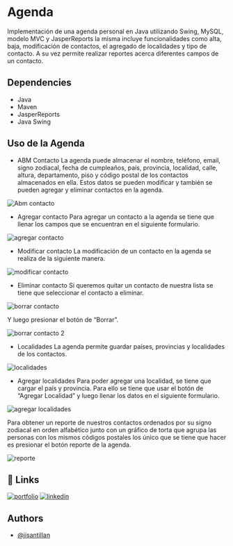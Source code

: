 # Agenda
Implementación de una agenda personal en Java utilizando Swing, MySQL, modelo MVC y JasperReports la misma incluye funcionalidades como alta, baja, modificación de contactos, el agregado de localidades y tipo de contacto. A su vez permite realizar reportes acerca diferentes campos de un contacto.


## Dependencies

- Java
- Maven
- JasperReports
- Java Swing




## Uso de la Agenda


- ABM Contacto
La agenda puede almacenar el nombre, teléfono, email, signo zodiacal, fecha de cumpleaños, país, provincia, localidad, calle, altura, departamento, piso y código postal de los contactos almacenados en ella. Estos datos se pueden modificar y también se pueden agregar y eliminar contactos en la agenda.

![Abm contacto](https://raw.github.com/jisantillan/Agenda/main/screenshots/abmContacto.png )


- Agregar contacto
Para agregar un contacto a la agenda se tiene que llenar los campos que se encuentran en el siguiente formulario.

![agregar contacto](https://raw.github.com/jisantillan/Agenda/main/screenshots/agregarContacto.png )

- Modificar contacto
La modificación de un contacto en la agenda se realiza de la siguiente manera.

![modificar contacto](https://raw.github.com/jisantillan/Agenda/main/screenshots/modificarContacto.png )

- Eliminar contacto
Si queremos quitar un contacto de nuestra lista se tiene que seleccionar el contacto a eliminar.

![borrar contacto](https://raw.github.com/jisantillan/Agenda/main/screenshots/borrar1.png )


Y luego presionar el botón de “Borrar”.

![borrar contacto 2](https://raw.github.com/jisantillan/Agenda/main/screenshots/borrar2.png )

- Localidades
La agenda permite guardar países, provincias y localidades de los contactos. 

![localidades](https://raw.github.com/jisantillan/Agenda/main/screenshots/Localidades.png )


- Agregar localidades
Para poder agregar una localidad, se tiene que cargar el país y provincia. Para ello se tiene que usar el botón de “Agregar Localidad” y luego llenar los datos en el siguiente formulario.

![agregar localidades](https://raw.github.com/jisantillan/Agenda/main/screenshots/agregarLocalidades.png )


Para obtener un reporte de nuestros contactos ordenados por su signo zodiacal en orden alfabético junto con un gráfico de torta que agrupa las personas con los mismos códigos postales los único que se tiene que hacer es presionar el botón reporte de la agenda.

![reporte](https://raw.github.com/jisantillan/Agenda/main/screenshots/reporte.png )







## 🔗 Links
[![portfolio](https://img.shields.io/badge/my_portfolio-000?style=for-the-badge&logo=ko-fi&logoColor=white)](https://jisantillan.github.io/)
[![linkedin](https://img.shields.io/badge/linkedin-0A66C2?style=for-the-badge&logo=linkedin&logoColor=white)](https://www.linkedin.com/in/javiersantillan1/)


## Authors

- [@jisantillan](https://www.github.com/jisantillan)






